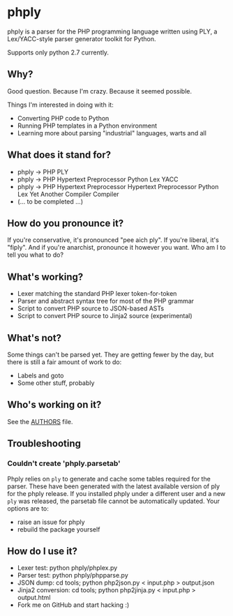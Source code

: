 # phply

phply is a parser for the PHP programming language written using PLY, a
Lex/YACC-style parser generator toolkit for Python.

Supports only python 2.7 currently.

## Why?

Good question. Because I'm crazy. Because it seemed possible.

Things I'm interested in doing with it:

* Converting PHP code to Python
* Running PHP templates in a Python environment
* Learning more about parsing "industrial" languages, warts and all

## What does it stand for?

* phply -> PHP PLY
* phply -> PHP Hypertext Preprocessor Python Lex YACC
* phply -> PHP Hypertext Preprocessor Hypertext Preprocessor Python Lex Yet Another Compiler Compiler
* (... to be completed ...)

## How do you pronounce it?

If you're conservative, it's pronounced "pee aich ply". If you're liberal,
it's "fiply". And if you're anarchist, pronounce it however you want. Who am I
to tell you what to do?

## What's working?

* Lexer matching the standard PHP lexer token-for-token
* Parser and abstract syntax tree for most of the PHP grammar
* Script to convert PHP source to JSON-based ASTs
* Script to convert PHP source to Jinja2 source (experimental)

## What's not?

Some things can't be parsed yet. They are getting fewer by the day, but there
is still a fair amount of work to do:

* Labels and goto
* Some other stuff, probably

## Who's working on it?

See the [AUTHORS](https://github.com/viraptor/phply/blob/master/AUTHORS) file.

## Troubleshooting

### Couldn't create 'phply.parsetab'

Phply relies on `ply` to generate and cache some tables required for the parser.
These have been generated with the latest available version of ply for the phply
release. If you installed phply under a different user and a new `ply` was
released, the parsetab file cannot be automatically updated. Your options are
to:

* raise an issue for phply
* rebuild the package yourself

## How do I use it?

* Lexer test: python phply/phplex.py
* Parser test: python phply/phpparse.py
* JSON dump: cd tools; python php2json.py < input.php > output.json
* Jinja2 conversion: cd tools; python php2jinja.py < input.php > output.html
* Fork me on GitHub and start hacking :)
